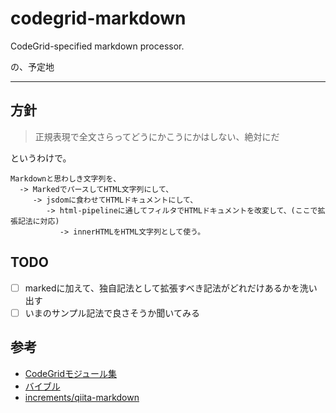 # codegrid-markdown
CodeGrid-specified markdown processor.

の、予定地

- - -

## 方針
> 正規表現で全文さらってどうにかこうにかはしない、絶対にだ

というわけで。
```
Markdownと思わしき文字列を、
  -> MarkedでパースしてHTML文字列にして、
     -> jsdomに食わせてHTMLドキュメントにして、
        -> html-pipelineに通してフィルタでHTMLドキュメントを改変して、(ここで拡張記法に対応)
           -> innerHTMLをHTML文字列として使う。
```

## TODO
- [ ] markedに加えて、独自記法として拡張すべき記法がどれだけあるかを洗い出す
- [ ] いまのサンプル記法で良さそうか聞いてみる

## 参考
- [CodeGridモジュール集](https://staging-codegrid.herokuapp.com/entry/jade-samples)
- [バイブル](http://qiita.com/r7kamura/items/faf2189a32e1eaa1a5d4)
- [increments/qiita-markdown](https://github.com/increments/qiita-markdown)
